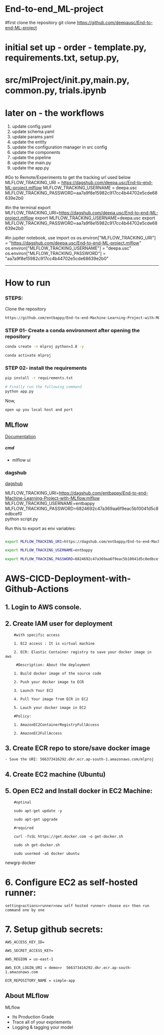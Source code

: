 # End-to-end_ML-project

#first clone the repository
git clone https://github.com/deepausc/End-to-end-ML-project

# initial set up - order - template.py, requirements.txt, setup.py,

# src/mlProject/**init**.py,main.py, common.py, trials.ipynb

# later on - the workflows

1. update config.yaml
2. update schema.yaml
3. update params.yaml
4. update the entity
5. update the configuration manager in src config
6. update the components
7. update the pipeline
8. update the main.py
9. update the app.py

#Go to Remote/Experiments to get the tracking url used below
MLFLOW_TRACKING_URI = https://dagshub.com/deepa.usc/End-to-end-ML-project.mlflow
MLFLOW_TRACKING_USERNAME = deepa.usc
MLFLOW_TRACKING_PASSWORD=aa7a9f8e15982c917cc4b44702e5cde68639e2b0

#in the terminal
export MLFLOW_TRACKING_URI=https://dagshub.com/deepa.usc/End-to-end-ML-project.mlflow
export MLFLOW_TRACKING_USERNAME=deepa.usc
export MLFLOW_TRACKING_PASSWORD=aa7a9f8e15982c917cc4b44702e5cde68639e2b0

#in jupiter notebook, use
import os
os.environ["MLFLOW_TRACKING_URI"] = "https://dagshub.com/deepa.usc/End-to-end-ML-project.mlflow"
os.environ["MLFLOW_TRACKING_USERNAME"] = "deepa.usc"
os.environ["MLFLOW_TRACKING_PASSWORD"] = "aa7a9f8e15982c917cc4b44702e5cde68639e2b0"

---

# How to run

### STEPS:

Clone the repository

```bash
https://github.com/entbappy/End-to-end-Machine-Learning-Project-with-MLflow
```

### STEP 01- Create a conda environment after opening the repository

```bash
conda create -n mlproj python=3.8 -y
```

```bash
conda activate mlproj
```

### STEP 02- install the requirements

```bash
pip install -r requirements.txt
```

```bash
# Finally run the following command
python app.py
```

Now,

```bash
open up you local host and port
```

## MLflow

[Documentation](https://mlflow.org/docs/latest/index.html)

##### cmd

- mlflow ui

### dagshub

[dagshub](https://dagshub.com/)

MLFLOW_TRACKING_URI=https://dagshub.com/entbappy/End-to-end-Machine-Learning-Project-with-MLflow.mlflow \
MLFLOW_TRACKING_USERNAME=entbappy \
MLFLOW_TRACKING_PASSWORD=6824692c47a369aa6f9eac5b10041d5c8edbcef0 \
python script.py

Run this to export as env variables:

```bash

export MLFLOW_TRACKING_URI=https://dagshub.com/entbappy/End-to-end-Machine-Learning-Project-with-MLflow.mlflow

export MLFLOW_TRACKING_USERNAME=entbappy

export MLFLOW_TRACKING_PASSWORD=6824692c47a369aa6f9eac5b10041d5c8edbcef0

```

# AWS-CICD-Deployment-with-Github-Actions

## 1. Login to AWS console.

## 2. Create IAM user for deployment

        #with specific access

        1. EC2 access : It is virtual machine

        2. ECR: Elastic Container registry to save your docker image in aws

         #Description: About the deployment

        1. Build docker image of the source code

        2. Push your docker image to ECR

        3. Launch Your EC2

        4. Pull Your image from ECR in EC2

        5. Lauch your docker image in EC2

        #Policy:

        1. AmazonEC2ContainerRegistryFullAccess

        2. AmazonEC2FullAccess

## 3. Create ECR repo to store/save docker image

    - Save the URI: 566373416292.dkr.ecr.ap-south-1.amazonaws.com/mlproj

## 4. Create EC2 machine (Ubuntu)

## 5. Open EC2 and Install docker in EC2 Machine:

        #optinal

        sudo apt-get update -y

        sudo apt-get upgrade

        #required

        curl -fsSL https://get.docker.com -o get-docker.sh

        sudo sh get-docker.sh

        sudo usermod -aG docker ubuntu

newgrp docker

# 6. Configure EC2 as self-hosted runner:

    setting>actions>runner>new self hosted runner> choose os> then run command one by one

# 7. Setup github secrets:

    AWS_ACCESS_KEY_ID=

    AWS_SECRET_ACCESS_KEY=

    AWS_REGION = us-east-1

    AWS_ECR_LOGIN_URI = demo>>  566373416292.dkr.ecr.ap-south-1.amazonaws.com

    ECR_REPOSITORY_NAME = simple-app

## About MLflow

MLflow

- Its Production Grade
- Trace all of your expriements
- Logging & tagging your model
